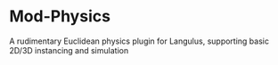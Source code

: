 # Mod-Physics
A rudimentary Euclidean physics plugin for Langulus, supporting basic 2D/3D instancing and simulation
